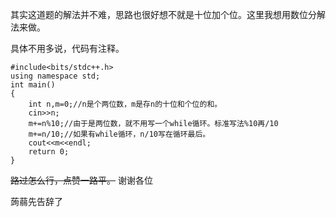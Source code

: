 其实这道题的解法并不难，思路也很好想不就是十位加个位。这里我想用数位分解法来做。

具体不用多说，代码有注释。
```
#include<bits/stdc++.h>
using namespace std;
int main()
{
    int n,m=0;//n是个两位数，m是存n的十位和个位的和。
    cin>>n;
    m+=n%10;//由于是两位数，就不用写一个while循环。标准写法%10再/10
    m+=n/10;//如果有while循环，n/10写在循环最后。
    cout<<m<<endl;
    return 0;
}

```
~~路过怎么行，点赞一路平。~~
谢谢各位

蒟蒻先告辞了